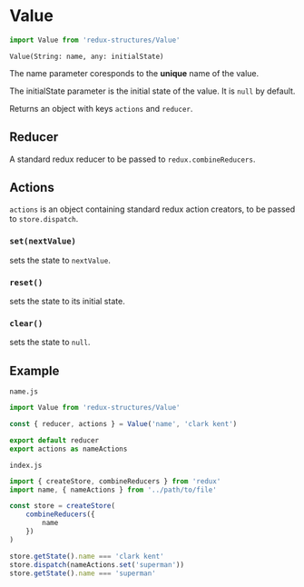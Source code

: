 # Value
```js
import Value from 'redux-structures/Value'
```

`Value(String: name, any: initialState)`

The name parameter coresponds to the <b>unique</b> name of the value.

The initialState parameter is the initial state of the value. It is `null` by default.

Returns an object with keys `actions` and `reducer`.

## Reducer

A standard redux reducer to be passed to `redux.combineReducers`.

## Actions

`actions` is an object containing standard redux action creators, to be passed to `store.dispatch`.

### `set(nextValue)`

sets the state to `nextValue`.

### `reset()`

sets the state to its initial state.

### `clear()`

sets the state to `null`.

## Example

`name.js`
```js
import Value from 'redux-structures/Value'

const { reducer, actions } = Value('name', 'clark kent')

export default reducer
export actions as nameActions
```

`index.js`
```js
import { createStore, combineReducers } from 'redux'
import name, { nameActions } from '../path/to/file'

const store = createStore(
    combineReducers({
        name
    })
)

store.getState().name === 'clark kent'
store.dispatch(nameActions.set('superman'))
store.getState().name === 'superman'
```
